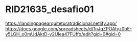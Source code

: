 ﻿# RID21635_desafio01
https://landingpagearquiteturatradicional.netlify.app/
https://docs.google.com/spreadsheets/d/1nJqZPOAtyz0bE-y5LGH_o0mUdAktD-v2Ulea47FUffo/edit?gid=0#gid=0
